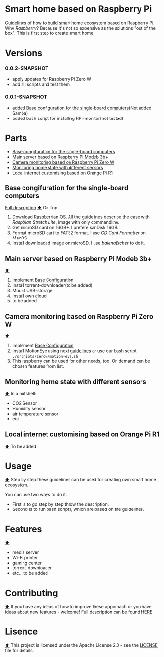 # Smart home based on Raspberry Pi
Guidelines of how to build smart home ecosystem based on Raspberry Pi. Why *Raspberry*? Because it's not so expensive as the solutions "out of the box".
This is first step to create smart home.

# Versions

### 0.0.2-SNAPSHOT
* apply updates for Raspberry Pi Zero W
* add all scripts and test them

### 0.0.1-SNAPSHOT 
* added [Base configuration for the single-board computers](#base-congifuration-for-the-single-board-computers)(Not added Samba)
* added bash script for installing RPi-monitor(not tested)
# Parts
* [Base congifuration for the single-board computers](#base-congifuration-for-the-single-board-computers)
* [Main server based on Raspberry Pi Modeb 3b+](#main-server-based-on-raspberry-pi-modeb-3b)
* [Camera monitoring based on Raspberry Pi Zero W](#camera-monitoring-based-on-raspberry-pi-zero-w)
* [Monitoring home state with different sensors](#monitoring-home-state-with-different-sensors)
* [Local internet customising based on Orange Pi R1](#local-internet-customising-based-on-orange-pi-r1)

## Base congifuration for the single-board computers
[Full description](BASE_CONFIGURATION.md) [:arrow_up:](#smart-home-based-on-raspberry-pi) Go Top.
  1. Download [Raspberrian OS](https://www.raspberrypi.org/downloads/raspbian/). All the guidelines describe the case with *Raspbian Stretch Lite*, image with only commandline.
  2. Get microSD card on 16GB+. I prefere sanDisk 16GB.
  3. Format microSD cart to FAT32 format. I use *CD Card Formatter* on MacOS.
  4. Install downloaded image on microSD. I use *balenaEtcher* to do it.

## Main server based on Raspberry Pi Modeb 3b+
[:arrow_up:](#smart-home-based-on-raspberry-pi) 
1. Implement [Base Configuration](#base-congifuration-for-the-single-board-computers)
2. Install torrent-downloader(to be added)
3. Mount USB-storage
4. Install own cloud
5. to be added
## Camera monitoring based on Raspberry Pi Zero W
[:arrow_up:](#smart-home-based-on-raspberry-pi)
1. Implement [Base Configuration](#base-congifuration-for-the-single-board-computers)
2. Install MotionEye using next [guidelines](https://github.com/ccrisan/motioneye/wiki/Install-On-Raspbian) or use our bash script `./srcripts/zerow/motion-eye.sh`
3. This raspberry can be used for other needs, too. On demand can be chosen features from list.
## Monitoring home state with different sensors
[:arrow_up:](#smart-home-based-on-raspberry-pi)
In a nutshell:
* CO2 Sensor
* Humidity sensor
* air temperature sensor
* etc

## Local internet customising based on Orange Pi R1
[:arrow_up:](#smart-home-based-on-raspberry-pi) To be added

# Usage
[:arrow_up:](#smart-home-based-on-raspberry-pi)
Step by step these guidelines can be used for creating own smart home ecosystem.

You can use two ways to do it. 
* First is to go step by step throw the description.
* Second is to run bash scripts, which are based on the guidelines.

# Features
[:arrow_up:](#smart-home-based-on-raspberry-pi)
* media server
* Wi-Fi printer
* gaming center
* torrent-downloader
* etc... to be added

# Contributing
[:arrow_up:](#smart-home-based-on-raspberry-pi)
If you have any ideas of how to improve these apporoach or you have ideas about new features - welcome!
Full description can be found [HERE](CONTRIBUTING.md)
# Lisence
[:arrow_up:](#smart-home-based-on-raspberry-pi)
This project is licensed under the Apache License 2.0 - see the [LICENSE](LICENSE) file for details.

